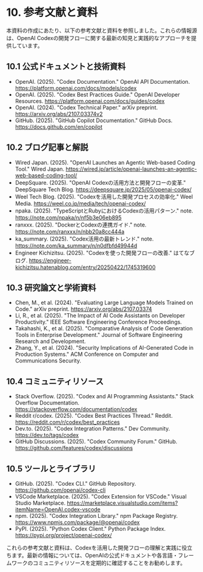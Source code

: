 # 10. 参考文献と資料

本資料の作成にあたり、以下の参考文献と資料を参照しました。これらの情報源は、OpenAI Codexの開発フローに関する最新の知見と実践的なアプローチを提供しています。

## 10.1 公式ドキュメントと技術資料

- OpenAI. (2025). "Codex Documentation." OpenAI API Documentation. https://platform.openai.com/docs/models/codex
- OpenAI. (2025). "Codex Best Practices Guide." OpenAI Developer Resources. https://platform.openai.com/docs/guides/codex
- OpenAI. (2024). "Codex Technical Paper." arXiv preprint. https://arxiv.org/abs/2107.03374v2
- GitHub. (2025). "GitHub Copilot Documentation." GitHub Docs. https://docs.github.com/en/copilot

## 10.2 ブログ記事と解説

- Wired Japan. (2025). "OpenAI Launches an Agentic Web-based Coding Tool." Wired Japan. https://wired.jp/article/openai-launches-an-agentic-web-based-coding-tool/
- DeepSquare. (2025). "OpenAI Codexの活用方法と開発フローの変革." DeepSquare Tech Blog. https://deepsquare.jp/2025/05/openai-codex/
- Weel Tech Blog. (2025). "Codexを活用した開発プロセスの効率化." Weel Media. https://weel.co.jp/media/tech/openai-codex/
- npaka. (2025). "TypeScriptとRubyにおけるCodexの活用パターン." note. https://note.com/npaka/n/nf5b3e06eb895
- ranxxx. (2025). "DockerとCodexの連携ガイド." note. https://note.com/ranxxx/n/nbb20a8cc444a
- ka_summary. (2025). "Codex活用の最新トレンド." note. https://note.com/ka_summary/n/n0dfbfd49944d
- Engineer Kichizitsu. (2025). "Codexを使った開発フローの改善." はてなブログ. https://engineer-kichizitsu.hatenablog.com/entry/20250422/1745319600

## 10.3 研究論文と学術資料

- Chen, M., et al. (2024). "Evaluating Large Language Models Trained on Code." arXiv preprint. https://arxiv.org/abs/2107.03374
- Li, R., et al. (2025). "The Impact of AI Code Assistants on Developer Productivity." IEEE Software Engineering Conference Proceedings.
- Takahashi, K., et al. (2025). "Comparative Analysis of Code Generation Tools in Enterprise Development." Journal of Software Engineering Research and Development.
- Zhang, Y., et al. (2024). "Security Implications of AI-Generated Code in Production Systems." ACM Conference on Computer and Communications Security.

## 10.4 コミュニティリソース

- Stack Overflow. (2025). "Codex and AI Programming Assistants." Stack Overflow Documentation. https://stackoverflow.com/documentation/codex
- Reddit r/codex. (2025). "Codex Best Practices Thread." Reddit. https://reddit.com/r/codex/best_practices
- Dev.to. (2025). "Codex Integration Patterns." Dev Community. https://dev.to/tags/codex
- GitHub Discussions. (2025). "Codex Community Forum." GitHub. https://github.com/features/codex/discussions

## 10.5 ツールとライブラリ

- GitHub. (2025). "Codex CLI." GitHub Repository. https://github.com/openai/codex-cli
- VSCode Marketplace. (2025). "Codex Extension for VSCode." Visual Studio Marketplace. https://marketplace.visualstudio.com/items?itemName=OpenAI.codex-vscode
- npm. (2025). "Codex Integration Library." npm Package Registry. https://www.npmjs.com/package/@openai/codex
- PyPI. (2025). "Python Codex Client." Python Package Index. https://pypi.org/project/openai-codex/

これらの参考文献と資料は、Codexを活用した開発フローの理解と実践に役立ちます。最新の情報については、OpenAIの公式ドキュメントや各言語・フレームワークのコミュニティリソースを定期的に確認することをお勧めします。
